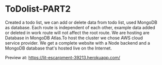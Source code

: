 # ToDolist-PART2
Created a todo list, we can add or delete data from todo list, used MongoDB as database. Each route is independent of each other, example data added or deleted in work route will not affect the root route. We are hosting are Database in MongoDB Atlas.To host the cluster we chose AWS cloud service provider. We get a complete website with a Node backend and a MongoDB database that's hosted live on  the Internet.


Preview at:
https://lit-escarpment-39213.herokuapp.com/
